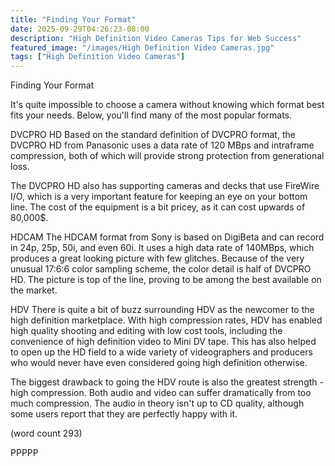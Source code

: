```yaml
---
title: "Finding Your Format"
date: 2025-09-29T04:26:23-08:00
description: "High Definition Video Cameras Tips for Web Success"
featured_image: "/images/High Definition Video Cameras.jpg"
tags: ["High Definition Video Cameras"]
---
```


Finding Your Format

It's quite impossible to choose a camera without 
knowing which format best fits your needs.  Below,
you'll find many of the most popular formats.

DVCPRO HD
Based on the standard definition of DVCPRO format,
the DVCPRO HD from Panasonic uses a data rate of 120
MBps and intraframe compression, both of which will
provide strong protection from generational loss.

The DVCPRO HD also has supporting cameras and decks
that use FireWire I/O, which is a very important
feature for keeping an eye on your bottom line.  The
cost of the equipment is a bit pricey, as it can
cost upwards of 80,000$.

HDCAM
The HDCAM format from Sony is based on DigiBeta and
can record in 24p, 25p, 50i, and even 60i.  It 
uses a high data rate of 140MBps, which produces a
great looking picture with few glitches.  Because
of the very unusual 17:6:6 color sampling scheme,
the color detail is half of DVCPRO HD.  The 
picture is top of the line, proving to be among the
best available on the market.

HDV 
There is quite a bit of buzz surrounding HDV as
the newcomer to the high definition marketplace.
With high compression rates, HDV has enabled 
high quality shooting and editing with low cost
tools, including the convenience of high 
definition video to Mini DV tape.  This has also
helped to open up the HD field to a wide 
variety of videographers and producers who
would never have even considered going high 
definition otherwise.

The biggest drawback to going the HDV route is
also the greatest strength - high compression.
Both audio and video can suffer dramatically 
from too much compression.  The audio in theory
isn't up to CD quality, although some users
report that they are perfectly happy with it.

(word count 293)

PPPPP
